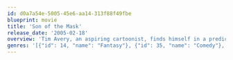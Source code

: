 ```yaml
---
id: d0a7a54e-5005-45e6-aa14-313f88f49fbe
blueprint: movie
title: 'Son of the Mask'
release_date: '2005-02-18'
overview: 'Tim Avery, an aspiring cartoonist, finds himself in a predicament when his dog stumbles upon the mask of Loki. Then after conceiving an infant son "born of the mask", he discovers just how looney child raising can be.'
genres: '[{"id": 14, "name": "Fantasy"}, {"id": 35, "name": "Comedy"}, {"id": 10751, "name": "Family"}, {"id": 12, "name": "Adventure"}]'
---
```

